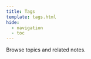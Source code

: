 ```yaml
---
title: Tags
template: tags.html
hide:
  - navigation
  - toc
---
```


Browse topics and related notes.

